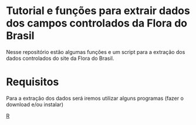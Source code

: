 # Tutorial e funções para extrair dados dos campos controlados da Flora do Brasil

Nesse repositório estão algumas funções e um script para a extração dos dados controlados do site da Flora do Brasil. 

# Requisitos

Para a extração dos dados será iremos utilizar alguns programas (fazer o download e/ou instalar)

[R](https://cran.r-project.org/)



